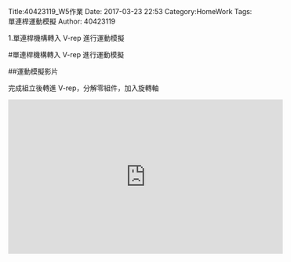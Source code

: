 Title:40423119_W5作業
Date: 2017-03-23 22:53
Category:HomeWork
Tags:單連桿運動模擬
Author: 40423119

1.單連桿機構轉入 V-rep 進行運動模擬
<!-- PELICAN_END_SUMMARY -->

#單連桿機構轉入 V-rep 進行運動模擬

##運動模擬影片

完成組立後轉進 V-rep，分解零組件，加入旋轉軸

<iframe width="560" height="315" src="https://www.youtube.com/embed/UXCR48-yRwA" frameborder="0" allowfullscreen></iframe>